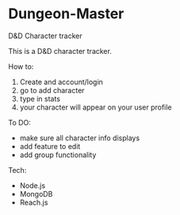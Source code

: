 # Dungeon-Master
D&amp;D Character tracker 

This is a D&D character tracker. 

How to:
1. Create and account/login
2. go to add character
3. type in stats
4. your character will appear on your user profile

To DO: 
- make sure all character info displays
- add feature to edit
- add group functionality

Tech:
- Node.js
- MongoDB
- Reach.js

